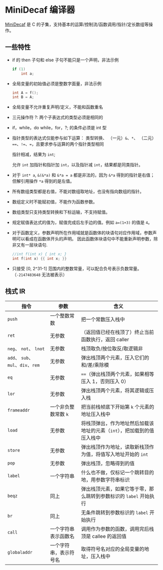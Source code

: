 # MiniDecaf 编译器

[MiniDecaf](https://decaf-lang.github.io/minidecaf-tutorial/) 是 C 的子集，支持基本的运算/控制流/函数调用/指针/定长数组等操作。

## 一些特性

- if 的 then 子句和 else 子句不能只是一个声明，非法示例

  ```c
  if (1) 
      int a;
  ```

- 全局变量的初始值必须是整数字面量，非法示例

  ```c
  int A = f();
  int B = A;
  ```

- 全局变量不允许重复声明/定义，不能和函数重名

- 三元操作符 ?: 两个子表达式的类型必须是相同的

- if，while，do while，for，?; 的条件必须是 int 型

- 指针类型的表达式仅能参与如下运算：
  类型转换、
  （一元）`&`、`*`、
  （二元）`==`、`!=`、`=`，且要求参与运算的两个指针类型相同

  指针相减，结果为 `int`;

  允许 `int` 加指针和指针加 `int`，以及指针减 `int`，结果都是同类指针。

- 对于 `int* a`, `&(&*a)` 和 `&*a = a` 都是非法的，因为 `&*a` 得到的指针是右值；但解引用操作 `*a` 得到的是左值。

- 所有数组类型都是右值，不能对数组取地址，也没有指向数组的指针。

- 数组定义时不能赋初值，不能作为函数参数。

- 数组类型只支持类型转换和下标运输，不支持赋值。

- 规定赋值表达式的值为，赋值完成后左手边的值。例如 `a=(1+3)` 的值是 `4`。

- 对于函数定义，参数声明所在作用域就是函数体的块语句对应作用域，参数声明可以看成在函数体开头的声明。 因此函数体块语句中不能重新声明参数，除非又有一层块语句.

  ```c
  //int f(int x) { int x; }
  int f(int x) {{ int x; }}
  ```

- 只接受 [0, 2^31-1] 范围内的整数常量，可以配合负号表示负数常量。（`-2147483648` 无法被表示）

## 栈式 IR

| 指令                                | 参数                   | 含义                                                         |
| ----------------------------------- | ---------------------- | ------------------------------------------------------------ |
| `push`                              | 一个整数常数           | 把一个常数压入栈中                                           |
| `ret`                               | 无参数                 | （返回值已经在栈顶了）终止当前函数执行，返回 caller          |
| `neg`、 `not`、 `lnot`              | 无参数                 | 栈顶取负/按位取反/取逻辑非                                   |
| `add`、 `sub`、 `mul`、`div`、`rem` | 无参数                 | 弹出栈顶两个元素，压入它们的和/差/乘除模                     |
| `eq`                                | 无参数                 | `==`（弹出栈顶两个元素，如果相等压入 1，否则压入 0）         |
| `lor`                               | 无参数                 | 弹出栈顶两个元素，将其逻辑或压入栈                           |
| `frameaddr`                         | 一个非负整数常数 `k`   | 把当前栈帧底下开始第 `k` 个元素的地址压入栈中                |
| `load`                              | 无参数                 | 将栈顶弹出，作为地址然后加载该地址的元素（`int`），把加载到的值压入栈中 |
| `store`                             | 无参数                 | 弹出栈顶作为地址，读取新栈顶作为值，将值写入地址开始的 `int` |
| `pop`                               | 无参数                 | 弹出栈顶，忽略得到的值                                       |
| `label`                             | 一个字符串             | 什么也不做，仅标记一个跳转目的地，用参数字符串标识           |
| `beqz`                              | 同上                   | 弹出栈顶元素，如果它等于零，那么跳转到参数标识的 `label` 开始执行 |
| `br`                                | 同上                   | 无条件跳转到参数标识的 `label` 开始执行                      |
| `call`                              | 一个字符串表示函数名   | 调用作为参数的函数，调用完后栈顶是 callee 的返回值           |
| `globaladdr`                        | 一个字符串，表示符号名 | 取得符号名对应的全局变量的地址，压入栈中                     |